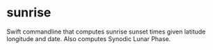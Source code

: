 # sunrise
Swift commandline that computes sunrise sunset times given latitude longitude and date. Also computes Synodic Lunar Phase. 
